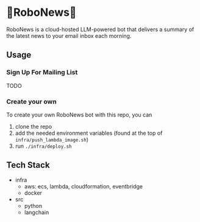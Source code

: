 # 🤖RoboNews🤖
RoboNews is a cloud-hosted LLM-powered bot that delivers a summary of the latest news to your email inbox each morning.

## Usage

### Sign Up For Mailing List
TODO

### Create your own
To create your own RoboNews bot with this repo, you can
1. clone the repo
2. add the needed environment variables (found at the top of `infra/push_lambda_image.sh`)
3. run `./infra/deploy.sh`

## Tech Stack
- infra
  - aws: ecs, lambda, cloudformation, eventbridge
  - docker
- src
  - python
  - langchain
